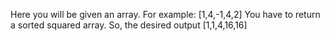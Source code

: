 Here you will be given an array.
For example: [1,4,-1,4,2]
You have to return a sorted squared array.
So, the desired output [1,1,4,16,16]